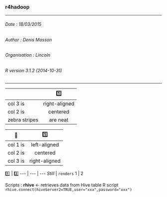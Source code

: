 
### r4hadoop  
---
###### Date : 18/03/2015
###### Author : Denis Masson
###### Organisation : Lincoln
###### R version 3.1.2 (2014-10-31)
---
 |  | :one: 
 |--------------|:-------------:
 | col 3 is       | right-aligned  
 | col 2 is       | centered       
 | zebra stripes  | are neat       
 
| :file_folder:   | :one:           |
|-----------------|:---------------:|
| col 1 is        |  left-aligned   |
| col 2 is        |    centered     |
| col 3 is        | right-aligned   | 
 
 
 
 :one: | :two: 
--- | --- | ---
*Still* | `renders`
1 | 2 



Scripts : **rhive** <- retrieves data from Hive table
R script
```rhive.connect(hiveServer2=TRUE,user="xxx",password="xxx")```

